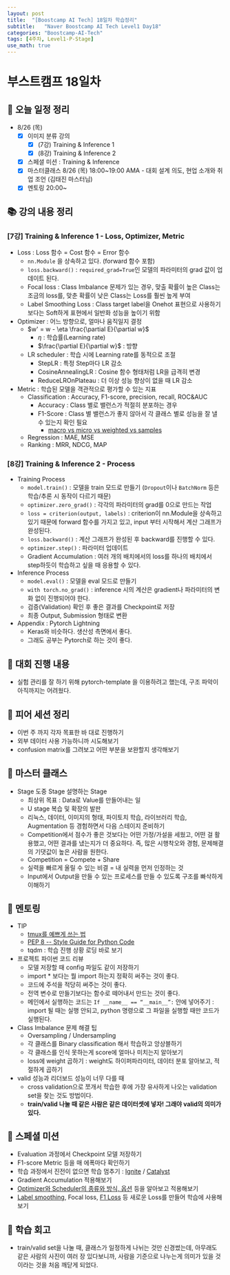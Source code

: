 ```yaml
---
layout: post
title:  "[Boostcamp AI Tech] 18일차 학습정리"
subtitle:   "Naver Boostcamp AI Tech Level1 Day18"
categories: "Boostcamp-AI-Tech"
tags: [4주차, Level1-P-Stage]
use_math: true
---
```


# 부스트캠프 18일차

## 📝 오늘 일정 정리

* 8/26 (목)
  - [x] 이미지 분류 강의
    - [x] (7강) Training & Inference 1
    - [x] (8강) Training & Inference 2
  - [x] 스페셜 미션 : Training & Inference
  - [x] 마스터클래스 8/26 (목) 18:00~19:00 AMA - 대회 설계 의도, 현업 소개와 취업 조언 (김태진 마스터님)
  - [x] 멘토링 20:00~

## 📚 강의 내용 정리

### [7강] Training & Inference 1 - Loss, Optimizer, Metric

* Loss : Loss 함수 = Cost 함수 = Error 함수
  * `nn.Module` 을 상속하고 있다. (forward 함수 포함)
  * `loss.backward()` : `required_grad=True`인 모델의 파라미터의 grad 값이 업데이트 된다.
  * Focal loss : Class Imbalance 문제가 있는 경우, 맞출 확률이 높은 Class는 조금의 loss를, 맞춘 확률이 낮은 Class는 Loss를 훨씬 높게 부여
  * Label Smoothing Loss : Class target label을 Onehot 표현으로 사용하기 보다는 Soft하게 표현에서 일반화 성능을 높이기 위함
* Optimizer : 어느 방향으로, 얼마나 움직일지 결정
  * $w' = w - \eta \frac{\partial E}{\partial w}$
    * $\eta$ : 학습률(Learning rate)
    * $\frac{\partial E}{\partial w}$ : 방향
  * LR scheduler : 학습 시에 Learning rate를 동적으로 조절
    * StepLR : 특정 Step마다 LR 감소
    * CosineAnnealingLR : Cosine 함수 형태처럼 LR을 급격히 변경
    * ReduceLROnPlateau : 더 이상 성능 향상이 없을 때 LR 감소
* Metric : 학습된 모델을 객관적으로 평가할 수 있는 지표
  * Classification : Accuracy, F1-score, precision, recall, ROC&AUC
    * Accuracy : Class 별로 밸런스가 적절히 분포하는 경우
    * F1-Score : Class 별 밸런스가 좋지 않아서 각 클래스 별로 성능을 잘 낼 수 있는지 확인 필요
      * [macro vs micro vs weighted vs samples](https://stackoverflow.com/questions/55740220/macro-vs-micro-vs-weighted-vs-samples-f1-score)
  * Regression : MAE, MSE
  * Ranking : MRR, NDCG, MAP

### [8강] Training & Inference 2 - Process

* Training Process
  * `model.train()` : 모델을 train 모드로 만들기 (`Dropout`이나 `BatchNorm` 등은 학습/추론 시 동작이 다르기 때문)
  * `optimizer.zero_grad()` : 각각의 파라미터의 grad를 0으로 만드는 작업
  * `loss = criterion(output, labels)` : criterion이 nn.Module을 상속하고 있기 때문에 forward 함수를 가지고 있고, input 부터 시작해서 계산 그래프가 완성된다.
  * `loss.backward()` : 계산 그래프가 완성된 후 backward를 진행할 수 있다.
  * `optimizer.step()` : 파라미터 업데이트
  * Gradient Accumulation : 여러 개의 배치에서의 loss를 하나의 배치에서 step하듯이 학습하고 싶을 때 응용할 수 있다.
* Inference Process
  * `model.eval()` : 모델을 eval 모드로 만들기
  * `with torch.no_grad()` : inference 시의 계산은 gradient나 파라미터의 변화 없이 진행되어야 한다.
  * 검증(Validation) 확인 후 좋은 결과를 Checkpoint로 저장
  * 최종 Output, Submission 형태로 변환
* Appendix : Pytorch Lightning
  * Keras와 비슷하다. 생산성 측면에서 좋다.
  * 그래도 공부는 Pytorch로 하는 것이 좋다.

## 🚩 대회 진행 내용

* 실험 관리를 잘 하기 위해 pytorch-template 을 이용하려고 했는데, 구조 파악이 아직까지는 어려웠다.

## 🌱 피어 세션 정리

* 이번 주 까지 각자 목표한 바 대로 진행하기
* 외부 데이터 사용 가능하니까 시도해보기
* confusion matrix를 그려보고 어떤 부분을 보완할지 생각해보기

## 💎 마스터 클래스

* Stage 도중 Stage 설명하는 Stage
  * 최상위 목표 : Data로 Value를 만들어내는 일
  * U stage 복습 및 확장의 발판
  * 리눅스, 데이터, 이미지의 형태, 파이토치 학습, 라이브러리 학습, Augmentation 등 경험하면서 다음 스테이지 준비하기
  * Competition에서 점수가 좋은 것보다는 어떤 가정/가설을 세웠고, 어떤 걸 활용했고, 어떤 결과를 냈는지가 더 중요하다. 즉, 많은 시행착오와 경험, 문제해결의 기댓값이 높은 사람을 원한다.
  * Competition = Compete + Share
  * 실력을 빠르게 올릴 수 있는 비결 = 내 실력을 먼저 인정하는 것
  * Input에서 Output을 만들 수 있는 프로세스를 만들 수 있도록 구조를 빠삭하게 이해하기

## 🌼 멘토링

* TIP
  * [tmux를 예쁘게 쓰는 법](https://github.com/gpakosz/.tmux)
  * [PEP 8 -- Style Guide for Python Code](https://www.python.org/dev/peps/pep-0008/)
  * tqdm : 학습 진행 상황 로딩 바로 보기
* 프로젝트 파이썬 코드 리뷰
  * 모델 저장할 때 config 파일도 같이 저장하기
  * import \* 보다는 뭘 import 하는지 정확히 써주는 것이 좋다.
  * 코드에 주석을 적당히 써주는 것이 좋다.
  * 전역 변수로 만들기보다는 함수로 떼어내서 만드는 것이 좋다.
  * 메인에서 실행하는 코드는 `If __name__ == “__main__”:` 안에 넣어주기 : import 될 때는 실행 안되고, python 명령으로 그 파일을 실행할 때만 코드가 실행된다.
* Class Imbalance 문제 해결 팁
  * Oversampling / Undersampling
  * 각 클래스를 Binary classification 해서 학습하고 앙상블하기
  * 각 클래스를 인식 못하는게 score에 얼마나 미치는지 알아보기
  * loss에 weight 곱하기 : weight도 하이퍼파라미터, 데이터 분포 알아보고, 적절하게 곱하기
* valid 성능과 리더보드 성능이 너무 다를 때
  * cross validation으로 쪼개서 학습한 후에 가장 유사하게 나오는 validation set을 찾는 것도 방법이다.
  * **train/valid 나눌 때 같은 사람은 같은 데이터셋에 넣자! 그래야 valid의 의미가 있다.**

## 🔎 스페셜 미션

* Evaluation 과정에서 Checkpoint 모델 저장하기
* F1-score Metric 등을 매 에폭마다 확인하기
* 학습 과정에서 진전이 없으면 학습 멈추기 : [Ignite](https://pytorch.org/ignite/) / [Catalyst](https://catalyst-team.github.io/catalyst/index.html)
* Gradient Accumulation 적용해보기
* [Optimizer와 Scheduler의 종류와 방식, 옵션](https://www.kaggle.com/isbhargav/guide-to-pytorch-learning-rate-scheduling) 등을 알아보고 적용해보기
* [Label smoothing](https://3months.tistory.com/465), Focal loss, [F1 Loss](https://gist.github.com/SuperShinyEyes/dcc68a08ff8b615442e3bc6a9b55a354) 등 새로운 Loss를 만들어 학습에 사용해보기

## 🚀 학습 회고

* train/valid set을 나눌 때, 클래스가 일정하게 나뉘는 것만 신경썼는데, 아무래도 같은 사람의 사진이 여러 장 있다보니까, 사람을 기준으로 나누는게 의미가 있을 것이라는 것을 처음 깨닫게 되었다.

